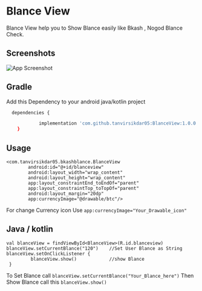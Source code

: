 
# Blance View

Blance View help you to Show Blance easily like Bkash , Nogod Blance Check.

## Screenshots

![App Screenshot](https://github.com/tanvirsikdar05/BlanceView/assets/35676901/81369361-a5e2-460c-b18e-392151141b6c)




## Gradle

Add this Dependency to your android java/kotlin project

```bash
  dependencies {

	        implementation 'com.github.tanvirsikdar05:BlanceView:1.0.0'
	}
```
## Usage
```
<com.tanvirsikdar05.bkashblance.BlanceView
        android:id="@+id/blanceview"
        android:layout_width="wrap_content"
        android:layout_height="wrap_content"
        app:layout_constraintEnd_toEndOf="parent"
        app:layout_constraintTop_toTopOf="parent"
        android:layout_margin="20dp"
        app:currencyImage="@drawable/btc"/>
```
For change Currency icon Use `app:currencyImage="Your_Drawable_icon"`

## Java / kotlin

```
val blanceView = findViewById<BlanceView>(R.id.blanceview) 
blanceView.setCurrentBlance("120")    //Set User Blance as String
blanceView.setOnClickListener {
         blanceView.show()            //show Blance
 }     
 ```
 To Set Blance call `blanceView.setCurrentBlance("Your_Blance_here")` Then Show Blance call this `blanceView.show()`                        



    
